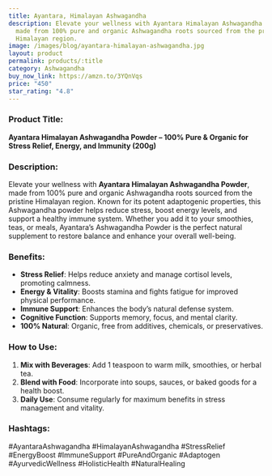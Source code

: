 ```yaml
---
title: Ayantara, Himalayan Ashwagandha
description: Elevate your wellness with Ayantara Himalayan Ashwagandha Powder,
  made from 100% pure and organic Ashwagandha roots sourced from the pristine
  Himalayan region.
image: /images/blog/ayantara-himalayan-ashwagandha.jpg
layout: product
permalink: products/:title
category: Ashwagandha
buy_now_link: https://amzn.to/3YQnVqs
price: "450"
star_rating: "4.8"
---
```

### Product Title:
**Ayantara Himalayan Ashwagandha Powder – 100% Pure & Organic for Stress Relief, Energy, and Immunity (200g)**

### Description:
Elevate your wellness with **Ayantara Himalayan Ashwagandha Powder**, made from 100% pure and organic Ashwagandha roots sourced from the pristine Himalayan region. Known for its potent adaptogenic properties, this Ashwagandha powder helps reduce stress, boost energy levels, and support a healthy immune system. Whether you add it to your smoothies, teas, or meals, Ayantara’s Ashwagandha Powder is the perfect natural supplement to restore balance and enhance your overall well-being.

### Benefits:
- **Stress Relief**: Helps reduce anxiety and manage cortisol levels, promoting calmness.
- **Energy & Vitality**: Boosts stamina and fights fatigue for improved physical performance.
- **Immune Support**: Enhances the body’s natural defense system.
- **Cognitive Function**: Supports memory, focus, and mental clarity.
- **100% Natural**: Organic, free from additives, chemicals, or preservatives.

### How to Use:
1. **Mix with Beverages**: Add 1 teaspoon to warm milk, smoothies, or herbal tea.
2. **Blend with Food**: Incorporate into soups, sauces, or baked goods for a health boost.
3. **Daily Use**: Consume regularly for maximum benefits in stress management and vitality.

### Hashtags:
#AyantaraAshwagandha #HimalayanAshwagandha #StressRelief #EnergyBoost #ImmuneSupport #PureAndOrganic #Adaptogen #AyurvedicWellness #HolisticHealth #NaturalHealing
